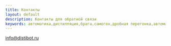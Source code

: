 ```yaml
---
title: Контакты
layout: default
description: Контакты для обратной связи
keywords: автоматика,дистилляция,брага,самогон,дробная перегонка,автоматизация
---
```

[info@distibot.ru](mailto:info@distibot.ru)
